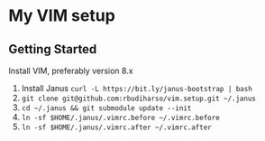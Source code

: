 # My VIM setup

## Getting Started

Install VIM, preferably version 8.x

1. Install Janus `curl -L https://bit.ly/janus-bootstrap | bash`
2. `git clone git@github.com:rbudiharso/vim.setup.git ~/.janus`
3. `cd ~/.janus && git submodule update --init`
4. `ln -sf $HOME/.janus/.vimrc.before ~/.vimrc.before`
5. `ln -sf $HOME/.janus/.vimrc.after ~/.vimrc.after`
